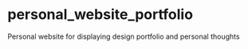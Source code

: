 # personal_website_portfolio
Personal website for displaying design portfolio and personal thoughts
